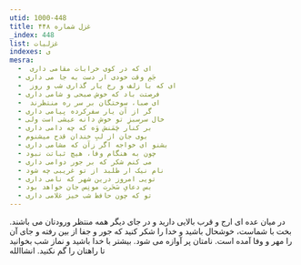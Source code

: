 ```yaml
---
utid: 1000-448
title: غزل شماره ۴۴۸
_index: 448
list: غزلیات
indexes: ی
mesra:
  - ‌ ای که در کوی خرابات مقامی داری
  - جَمِ وقت خودی ار دست به جا می داری
  - ‌ ای که با زلف و رخ یار گذاری شب و روز
  - فرصتت باد که خوش صبحی و شامی داری
  - ‌ ای صبا، سوختگان بر سر ره منتظرند
  - گر از آن یار سفرکرده پیامی داری
  - خال سرسبزِ تو خوش دانه عیشی است ولی
  - بر کنار چَمَنش وَه که چه دامی داری
  - بوی جان از لبِ خندان قدح میشنوم
  - بشنو ای خواجه اگر زآن که مشامی داری
  - چون به هنگام وفا، هیچ ثباتت نبود
  - می کنم شکر که بر جور دوامی داری
  - نام نیک ار طلبد از تو غریبی چه شود
  - تویی امروز درین شهر که نامی داری
  - بس دعایِ سَحَرت مونِس جان خواهد بود
  - تو که چون حافظ شب خیز غلامی داری
---
```

در میان عده ای ارج و قرب بالایی دارید و در جای دیگر همه منتظر ورودتان می باشند. بخت با شماست، خوشحال باشید و خدا را شکر کنید که جور و جفا از بین رفته و جای آن را مهر و وفا آمده است. نامتان پر آوازه می شود. بیشتر با خدا باشید و نماز شب بخوانید تا راهتان را گم نکنید. انشاالله
